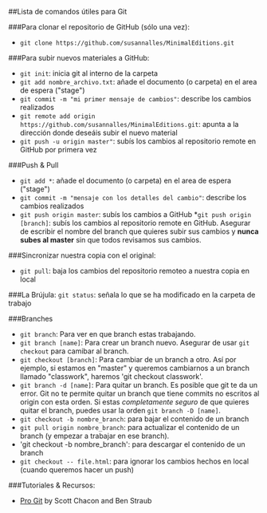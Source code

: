 ##Lista de comandos útiles para Git

###Para clonar el repositorio de GitHub (sólo una vez):
* `git clone https://github.com/susannalles/MinimalEditions.git`

###Para subir nuevos materiales a GitHub: 
* `git init`: inicia git al interno de la carpeta
* `git add nombre_archivo.txt`: añade el documento (o carpeta) en el area de espera ("stage")
* `git commit -m "mi primer mensaje de cambios"`: describe los cambios realizados
* `git remote add origin https://github.com/susannalles/MinimalEditions.git`: apunta a la dirección donde deseáis subir el nuevo material
* `git push -u origin master"`: subís los cambios al repositorio remote en GitHub por primera vez

###Push & Pull 
* `git add *`: añade el documento (o carpeta) en el area de espera ("stage")
* `git commit -m "mensaje con los detalles del cambio"`: describe los cambios realizados
* `git push origin master`: subís los cambios a GitHub
*`git push origin [branch]`: subís los cambios al repositorio remote en GitHub. Asegurar de escribir el nombre del branch que quieres subir sus cambios y **nunca subes al master** sin que todos revisamos sus cambios.

###Sincronizar nuestra copia con el original:
* `git pull`: baja los cambios del repositorio remoteo a nuestra copia en local 
 
###La Brújula: 
`git status`: señala lo que se ha modificado en la carpeta de trabajo

###Branches
* `git branch`: Para ver en que branch estas trabajando.
* `git branch [name]`: Para crear un branch nuevo. Asegurar de usar `git checkout` para camibar al branch.
* `git checkout [branch]`: Para cambiar de un branch a otro. Así por ejemplo, si estamos en "master" y queremos cambiarnos a un branch llamado "classwork", haremos 'git checkout classwork'.  
* `git branch -d [name]`: Para quitar un branch. Es posible que git te da un error. Git no te permite quitar un branch que tiene commits no escritos al origin con esta orden. Si estas *completamente seguro* de que quieres quitar el branch, puedes usar la orden `git branch -D [name]`.
* `git checkout -b nombre_branch`: para bajar el contenido de un branch
* `git pull origin nombre_branch`: para actualizar el contenido de un branch (y empezar a trabajar en ese branch).
* 'git checkout -b nombre_branch': para descargar el contenido de un branch
* `git checkout -- file.html`: para ignorar los cambios hechos en local (cuando queremos hacer un push)

###Tutoriales & Recursos:
* [Pro Git](http://git-scm.com/book/en/v2) by Scott Chacon and Ben Straub